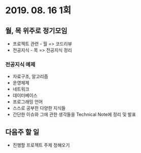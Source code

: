 # 2019. 08. 16 1회

## 월, 목 위주로 정기모임
- 프로젝트 관련 - 월 => 코드리뷰
- 전공지식 - 목 => 전공지식 정리

### 전공지식 예제
- 자료구조, 알고리즘
- 운영체제
- 네트워크
- 데이터베이스
- 프로그래밍 언어
- 스스로 공부한 다양한 지식들
- 간단한 이슈와 그에 관한 생각들을 Technical Note에 정리 및 발표

## 다음주 할 일
- 진행할 프로젝트 주제 정해오기
 
